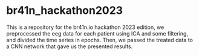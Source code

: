 # br41n_hackathon2023
This is a repository for the br41n.io hackathon 2023 edition, we preprocessed the eeg data for each patient using ICA and some filtering, and divided the time series in epochs. 
Then, we passed the treated data to a CNN network that gave us the presented results.
